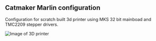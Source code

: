 ## Catmaker Marlin configuration

Configuration for scratch built 3d printer using MKS 32 bit mainboad and TMC2209 stepper drivers.

![Image of 3D printer](https://drive.usercontent.google.com/download?id=1EVYZYgrzOtOQr1KhlVLb5VbwBRU8OVEP)